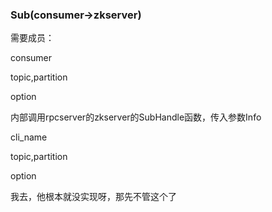 ### Sub(consumer->zkserver)

需要成员：

consumer

topic,partition

option

内部调用rpcserver的zkserver的SubHandle函数，传入参数Info

cli_name

topic,partition

option

我去，他根本就没实现呀，那先不管这个了
